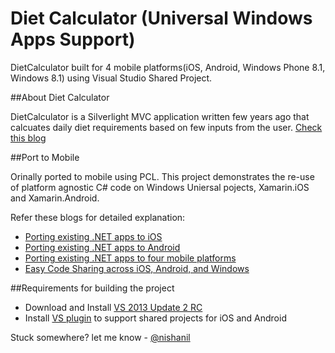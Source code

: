 Diet Calculator (Universal Windows Apps Support)
======================

DietCalculator built for 4 mobile platforms(iOS, Android, Windows Phone 8.1, Windows 8.1) using Visual Studio Shared Project.

##About Diet Calculator


DietCalculator is a Silverlight MVC application written few years ago that calcuates daily diet requirements based on few inputs from the user. [Check this blog](http://www.silverlightshow.net/items/Exploring-the-Model-View-Controller-MVC-pattern.aspx )


##Port to Mobile 

Orinally ported to mobile using PCL. This project demonstrates the re-use of platform agnostic C# code on Windows Uniersal pojects, Xamarin.iOS and Xamarin.Android.

Refer these blogs for detailed explanation:

- [Porting existing .NET apps to iOS](http://blog.xamarin.com/porting-existing-.net-apps-to-ios/)
- [Porting existing .NET apps to Android](http://blog.xamarin.com/porting-existing-.net-apps-to-android/)
- [Porting existing .NET apps to four mobile platforms](http://blog.xamarin.com/porting-existing-.net-apps-to-four-mobile-platforms-with-pcl/)
- [Easy Code Sharing across iOS, Android, and Windows ](http://blog.xamarin.com/share-code-across-ios-android-and-universal-windows-apps-using-shared-projects/E)

##Requirements for building the project

- Download and Install [VS 2013 Update 2 RC](http://www.microsoft.com/en-us/download/details.aspx?id=42307) 
- Install [VS plugin](http://visualstudiogallery.msdn.microsoft.com/315c13a7-2787-4f57-bdf7-adae6ed54450) to support shared projects for iOS and Android


Stuck somewhere? let me know - [@nishanil](http://twitter.com/NishAnil)


